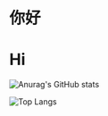# 你好 #
# Hi #
![Anurag's GitHub stats](https://github-readme-stats.vercel.app/api?username=stephen-zeng&show_icons=true&theme=gotham)

![Top Langs](https://github-readme-stats.vercel.app/api/top-langs/?username=anuraghazra&layout=donut&theme=gotham)
